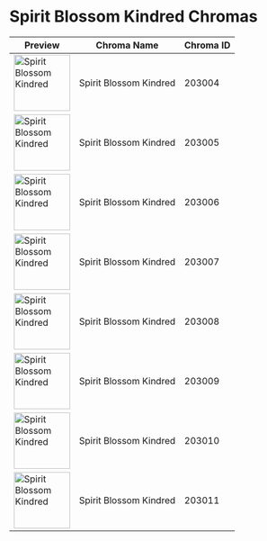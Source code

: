 # Spirit Blossom Kindred Chromas

| Preview | Chroma Name | Chroma ID |
|---|---|---|
| <img src='https://raw.communitydragon.org/latest/plugins/rcp-be-lol-game-data/global/default/v1/champion-chroma-images/203/203004.png' alt='Spirit Blossom Kindred' width='100'> | Spirit Blossom Kindred | 203004 |
| <img src='https://raw.communitydragon.org/latest/plugins/rcp-be-lol-game-data/global/default/v1/champion-chroma-images/203/203005.png' alt='Spirit Blossom Kindred' width='100'> | Spirit Blossom Kindred | 203005 |
| <img src='https://raw.communitydragon.org/latest/plugins/rcp-be-lol-game-data/global/default/v1/champion-chroma-images/203/203006.png' alt='Spirit Blossom Kindred' width='100'> | Spirit Blossom Kindred | 203006 |
| <img src='https://raw.communitydragon.org/latest/plugins/rcp-be-lol-game-data/global/default/v1/champion-chroma-images/203/203007.png' alt='Spirit Blossom Kindred' width='100'> | Spirit Blossom Kindred | 203007 |
| <img src='https://raw.communitydragon.org/latest/plugins/rcp-be-lol-game-data/global/default/v1/champion-chroma-images/203/203008.png' alt='Spirit Blossom Kindred' width='100'> | Spirit Blossom Kindred | 203008 |
| <img src='https://raw.communitydragon.org/latest/plugins/rcp-be-lol-game-data/global/default/v1/champion-chroma-images/203/203009.png' alt='Spirit Blossom Kindred' width='100'> | Spirit Blossom Kindred | 203009 |
| <img src='https://raw.communitydragon.org/latest/plugins/rcp-be-lol-game-data/global/default/v1/champion-chroma-images/203/203010.png' alt='Spirit Blossom Kindred' width='100'> | Spirit Blossom Kindred | 203010 |
| <img src='https://raw.communitydragon.org/latest/plugins/rcp-be-lol-game-data/global/default/v1/champion-chroma-images/203/203011.png' alt='Spirit Blossom Kindred' width='100'> | Spirit Blossom Kindred | 203011 |
